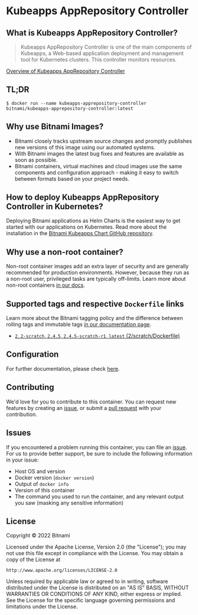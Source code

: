 # Kubeapps AppRepository Controller

## What is Kubeapps AppRepository Controller?

> Kubeapps AppRepository Controller is one of the main components of Kubeapps, a Web-based application deployment and management tool for Kubernetes clusters. This controller monitors resources.

[Overview of Kubeapps AppRepository Controller](https://github.com/vmware-tanzu/kubeapps)



## TL;DR

```console
$ docker run --name kubeapps-apprepository-controller bitnami/kubeapps-apprepository-controller:latest
```

## Why use Bitnami Images?

* Bitnami closely tracks upstream source changes and promptly publishes new versions of this image using our automated systems.
* With Bitnami images the latest bug fixes and features are available as soon as possible.
* Bitnami containers, virtual machines and cloud images use the same components and configuration approach - making it easy to switch between formats based on your project needs.

## How to deploy Kubeapps AppRepository Controller in Kubernetes?

Deploying Bitnami applications as Helm Charts is the easiest way to get started with our applications on Kubernetes. Read more about the installation in the [Bitnami Kubeapps Chart GitHub repository](https://github.com/bitnami/charts/tree/master/bitnami/kubeapps).

## Why use a non-root container?

Non-root container images add an extra layer of security and are generally recommended for production environments. However, because they run as a non-root user, privileged tasks are typically off-limits. Learn more about non-root containers [in our docs](https://docs.bitnami.com/tutorials/work-with-non-root-containers/).

## Supported tags and respective `Dockerfile` links

Learn more about the Bitnami tagging policy and the difference between rolling tags and immutable tags [in our documentation page](https://docs.bitnami.com/tutorials/understand-rolling-tags-containers/).


* [`2`, `2-scratch`, `2.4.5`, `2.4.5-scratch-r1`, `latest` (2/scratch/Dockerfile)](https://github.com/bitnami/bitnami-docker-kubeapps-apprepository-controller/blob/2.4.5-scratch-r1/2/scratch/Dockerfile)

## Configuration

For further documentation, please check [here](https://github.com/vmware-tanzu/kubeapps/tree/master/cmd/apprepository-controller).

## Contributing

We'd love for you to contribute to this container. You can request new features by creating an [issue](https://github.com/bitnami/bitnami-docker-kubeapps-apprepository-controller/issues), or submit a [pull request](https://github.com/bitnami/bitnami-docker-kubeapps-apprepository-controller/pulls) with your contribution.

## Issues

If you encountered a problem running this container, you can file an [issue](https://github.com/bitnami/bitnami-docker-kubeapps-apprepository-controller/issues/new). For us to provide better support, be sure to include the following information in your issue:

- Host OS and version
- Docker version (`docker version`)
- Output of `docker info`
- Version of this container
- The command you used to run the container, and any relevant output you saw (masking any sensitive information)

## License

Copyright &copy; 2022 Bitnami

Licensed under the Apache License, Version 2.0 (the "License");
you may not use this file except in compliance with the License.
You may obtain a copy of the License at

    http://www.apache.org/licenses/LICENSE-2.0

Unless required by applicable law or agreed to in writing, software
distributed under the License is distributed on an "AS IS" BASIS,
WITHOUT WARRANTIES OR CONDITIONS OF ANY KIND, either express or implied.
See the License for the specific language governing permissions and
limitations under the License.
